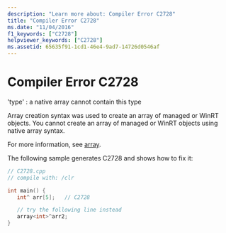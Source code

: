 ```yaml
---
description: "Learn more about: Compiler Error C2728"
title: "Compiler Error C2728"
ms.date: "11/04/2016"
f1_keywords: ["C2728"]
helpviewer_keywords: ["C2728"]
ms.assetid: 65635f91-1cd1-46e4-9ad7-14726d0546af
---
```

# Compiler Error C2728

'type' : a native array cannot contain this type

Array creation syntax was used to create an array of managed or WinRT objects. You cannot create an array of managed or WinRT objects using native array syntax.

For more information, see [array](../../extensions/arrays-cpp-component-extensions.md).

The following sample generates C2728 and shows how to fix it:

```cpp
// C2728.cpp
// compile with: /clr

int main() {
   int^ arr[5];   // C2728

   // try the following line instead
   array<int>^arr2;
}
```
